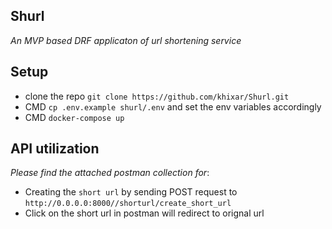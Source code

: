 ## Shurl
*An MVP based DRF applicaton of url shortening service*

## Setup
- clone the repo `git clone https://github.com/khixar/Shurl.git`
- CMD `cp .env.example shurl/.env` and set the env variables accordingly
- CMD `docker-compose up`

## API utilization
*Please find the attached postman collection for*:
- Creating the `short url` by sending POST request to `http://0.0.0.0:8000//shorturl/create_short_url`
- Click on the short url in postman will redirect to orignal url
